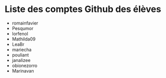 # Liste des comptes Github des élèves

 - romainfavier
 - Pesqumor
 - lorfenol
 - Mathilda09
 - LeaBr
 - mariecha
 - pouliant
 - janalizee
 - obionezorro
 - Marinavan
